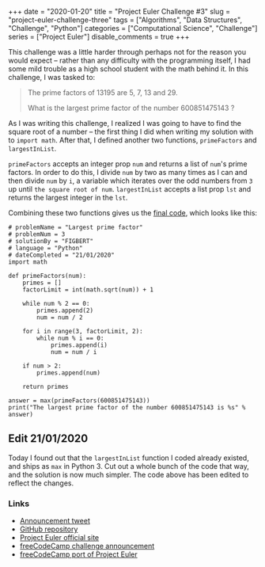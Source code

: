 +++ 
date = "2020-01-20"
title = "Project Euler Challenge #3"
slug = "project-euler-challenge-three" 
tags = ["Algorithms", "Data Structures", "Challenge", "Python"]
categories = ["Computational Science", "Challenge"]
series = ["Project Euler"]
disable_comments = true
+++

This challenge was a little harder through perhaps not for the reason you would expect – rather than any difficulty 
with the programming itself, I had some mild trouble as a high school student with the math behind it. In this 
challenge, I was tasked to:

> The prime factors of 13195 are 5, 7, 13 and 29.
>
> What is the largest prime factor of the number 600851475143 ?

As I was writing this challenge, I realized I was going to have to find the square root of a number – the first thing 
I did when writing my solution with to `import math`. After that, I defined another two functions, `primeFactors` and 
`largestInList`.

`primeFactors` accepts an integer prop `num` and returns a list of `num`'s prime factors. In order to 
do this, I divide `num` by two as many times as I can and then divide `num` by `i`, a variable which iterates over the 
odd numbers from `3` up until `the square root of num`. `largestInList` accepts a list prop `lst` and returns the 
largest integer in the `lst`.

Combining these two functions gives us the [final code][code], which looks like this:
```python3
# problemName = "Largest prime factor"
# problemNum = 3
# solutionBy = "FIGBERT"
# language = "Python"
# dateCompleted = "21/01/2020"
import math

def primeFactors(num):
    primes = []
    factorLimit = int(math.sqrt(num)) + 1

    while num % 2 == 0: 
        primes.append(2)
        num = num / 2
    
    for i in range(3, factorLimit, 2):
        while num % i == 0: 
            primes.append(i)
            num = num / i
    
    if num > 2: 
        primes.append(num)
    
    return primes

answer = max(primeFactors(600851475143))
print("The largest prime factor of the number 600851475143 is %s" % answer)
```

## Edit 21/01/2020
Today I found out that the `largestInList` function I coded already existed, and ships as `max` in Python 3. Cut out a 
whole bunch of the code that way, and the solution is now much simpler. The code above has been edited to reflect the 
changes.

### Links
* [Announcement tweet][1]
* [GitHub repository][2]
* [Project Euler official site][3]
* [freeCodeCamp challenge announcement][4]
* [freeCodeCamp port of Project Euler][5]

[code]: https://github.com/therealFIGBERT/ProjectEuler100/blob/master/problem003.py
[1]: https://twitter.com/therealFIGBERT/status/1219155513855733761
[2]: https://github.com/therealFIGBERT/ProjectEuler100
[3]: https://projecteuler.net/
[4]: https://www.freecodecamp.org/news/projecteuler100-coding-challenge-competitive-programming/
[5]: https://www.freecodecamp.org/learn/coding-interview-prep/project-euler/